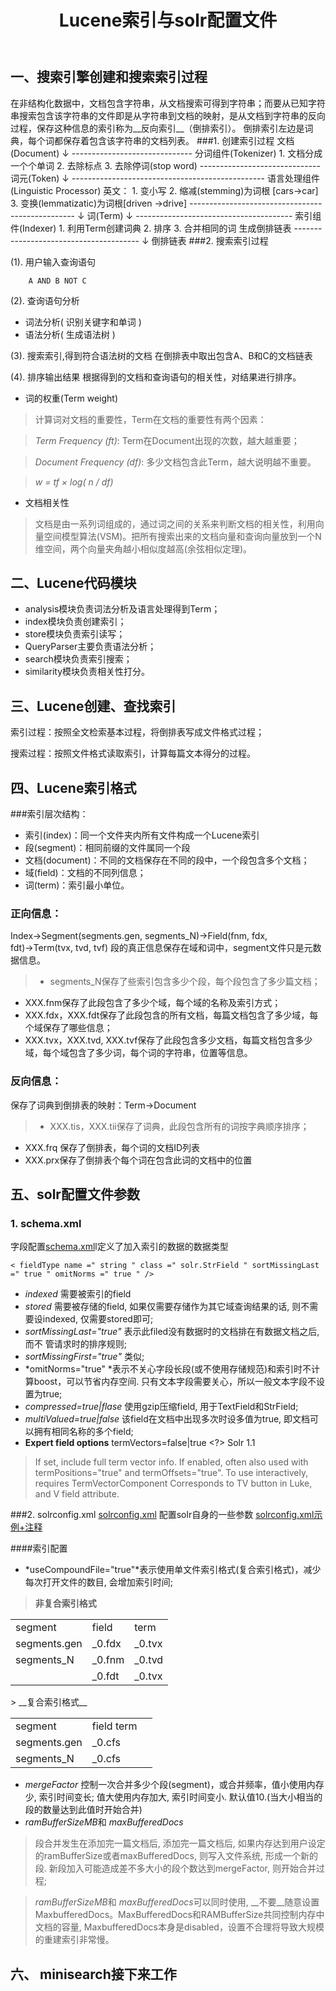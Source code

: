 ﻿---
layout: post
title: Lucene索引与solr配置文件
categories:
- solr
tags:
- lucene
- solr
---

## 一、搜索引擎创建和搜索索引过程
在非结构化数据中，文档包含字符串，从文档搜索可得到字符串；而要从已知字符串搜索包含该字符串的文件即是从字符串到文档的映射，是从文档到字符串的反向过程，保存这种信息的索引称为__反向索引__（倒排索引）。
倒排索引左边是词典，每个词都保存着包含该字符串的文档列表。
###1. 创建索引过程
	 文档(Document)
	       ↓
	 ------------------------------
	    分词组件(Tokenizer)
	    1. 文档分成一个个单词
	    2. 去除标点
	    3. 去除停词(stop word)
	 ------------------------------
	    词元(Token)
	       ↓
	 ------------------------------------------------
	    语言处理组件(Linguistic Processor)
	   英文：
	   1. 变小写
	   2. 缩减(stemming)为词根  [cars->car]
	   3. 变换(lemmatizatic)为词根[driven ->drive]
	 -------------------------------------------------
	     ↓
	   词(Term)
	     ↓
	 ---------------------------------------
	  索引组件(Indexer)
	  1. 利用Term创建词典
	  2. 排序
	  3. 合并相同的词 生成倒排链表
	 ---------------------------------------
	     ↓
	 倒排链表
###2. 搜索索引过程

(1). 用户输入查询语句 

		A AND B NOT C

(2). 查询语句分析

- 词法分析( 识别关键字和单词 )
- 语法分析( 生成语法树 )

(3). 搜索索引,得到符合语法树的文档
在倒排表中取出包含A、B和C的文档链表

(4). 排序输出结果
根据得到的文档和查询语句的相关性，对结果进行排序。

- 词的权重(Term weight)

>计算词对文档的重要性，Term在文档的重要性有两个因素：

> *Term Frequency (ft)*: Term在Document出现的次数，越大越重要；

> *Document Frequency (df)*: 多少文档包含此Term，越大说明越不重要。

> *w = tf × log( n / df)*

- 文档相关性
> 文档是由一系列词组成的，通过词之间的关系来判断文档的相关性，利用向量空间模型算法(VSM)。把所有搜索出来的文档向量和查询向量放到一个N维空间，两个向量夹角越小相似度越高(余弦相似定理)。

## 二、Lucene代码模块
- analysis模块负责词法分析及语言处理得到Term；
- index模块负责创建索引；
- store模块负责索引读写；
- QueryParser主要负责语法分析；
- search模块负责索引搜索；
- similarity模块负责相关性打分。
## 三、Lucene创建、查找索引
索引过程：按照全文检索基本过程，将倒排表写成文件格式过程；

搜索过程：按照文件格式读取索引，计算每篇文本得分的过程。





## 四、Lucene索引格式
###索引层次结构：
- 索引(index)：同一个文件夹内所有文件构成一个Lucene索引
- 段(segment)：相同前缀的文件属同一个段
- 文档(document)：不同的文档保存在不同的段中，一个段包含多个文档；
- 域(field)：文档的不同列信息；
- 词(term)：索引最小单位。
### 正向信息：
Index→Segment(segments.gen, segments_N)→Field(fnm, fdx, fdt)→Term(tvx, tvd, tvf)
段的真正信息保存在域和词中，segment文件只是元数据信息。
> - segments_N保存了些索引包含多少个段，每个段包含了多少篇文档；
- XXX.fnm保存了此段包含了多少个域，每个域的名称及索引方式；
- XXX.fdx，XXX.fdt保存了此段包含的所有文档，每篇文档包含了多少域，每个域保存了哪些信息；
- XXX.tvx，XXX.tvd, XXX.tvf保存了此段包含多少文档，每篇文档包含多少域，每个域包含了多少词，每个词的字符串，位置等信息。
### 反向信息：
保存了词典到倒排表的映射：Term→Document
> - XXX.tis，XXX.tii保存了词典，此段包含所有的词按字典顺序排序；
- XXX.frq 保存了倒排表，每个词的文档ID列表
- XXX.prx保存了倒排表个每个词在包含此词的文档中的位置

## 五、solr配置文件参数
### 1. schema.xml
字段配置[schema.xml](http://wiki.apache.org/solr/SchemaXml)l定义了加入索引的数据的数据类型
 
	< fieldType name =" string " class =" solr.StrField " sortMissingLast =" true " omitNorms =" true " />

- *indexed* 需要被索引的field
- *stored* 需要被存储的field, 如果仅需要存储作为其它域查询结果的话, 则不需要设indexed, 仅需要stored即可; 
- *sortMissingLast="true"* 表示此filed没有数据时的文档排在有数据文档之后, 而不 管请求时的排序规则;
- *sortMissingFirst="true"* 类似;
- *omitNorms="true" *表示不关心字段长段(或不使用存储规范)和索引时不计算boost，可以节省内存空间. 只有文本字段需要关心，所以一般文本字段不设置为true;
- *compressed=true|flase* 使用gzip压缩field, 用于TextField和StrField;
- *multiValued=true|false* 该field在文档中出现多次时设多值为true, 即文档可以拥有相同名称的多个field;
- __Expert field options__ termVectors=false|true <?> Solr 1.1
>If set, include full term vector info.
If enabled, often also used with termPositions="true" and termOffsets="true".
To use interactively, requires TermVectorComponent
Corresponds to TV button in Luke, and V field attribute.

###2. solrconfig.xml
[solrconfig.xml](http://wiki.apache.org/solr/SolrConfigXml) 配置solr自身的一些参数
[solrconfig.xml示例+注释](http://svn.apache.org/repos/asf/lucene/dev/trunk/solr/example/solr/collection1/conf/solrconfig.xml)

####索引配置
- *useCompoundFile="true"*表示使用单文件索引格式(复合索引格式)，减少每次打开文件的数目, 会增加索引时间;
> __非复合索引格式__
<table>
    <tr>
        <td>segment</td>
        <td>field</td>
        <td>term</td>
    </tr>
    <tr>
         <td> segments.gen </td>
         <td>_0.fdx</td>
         <td>_0.tvx</td>
    </tr>
     <tr>
         <td> segments_N </td>
         <td>_0.fnm</td>
         <td>_0.tvd</td>
    </td>
         <tr>
         <td>   </td>
         <td>_0.fdt</td>
         <td>_0.tvx</td>
    </td>
</table>
> __复合索引格式__
<table>
    <tr>
        <td>segment</td>
        <td>field term</td>
        <td>  </td>
    </tr>
    <tr>
         <td> segments.gen </td>
         <td>_0.cfs</td>
         <td> </td>
    </tr>
     <tr>
         <td> segments_N </td>
         <td>_0.cfs</td>
         <td> </td>
</table>           
                        
         

- *mergeFactor* 控制一次合并多少个段(segment)，或合并频率，值小使用内存少, 索引时间变长; 值大使用内存加大, 索引时间变小. 默认值10.(当大小相当的段的数量达到此值时开始合并)
- *ramBufferSizeMB*和 *maxBufferedDocs*
> 段合并发生在添加完一篇文档后, 添加完一篇文档后, 如果内存达到用户设定的ramBufferSize或者maxBufferedDocs, 则写入文件系统, 形成一个新的段. 新段加入可能造成差不多大小的段个数达到mergeFactor, 则开始合并过程; 

>*ramBufferSizeMB*和 *maxBufferedDocs*可以同时使用, __不要__随意设置MaxbufferedDocs。MaxBufferedDocs和RAMBufferSize共同控制内存中文档的容量, MaxbufferedDocs本身是disabled，设置不合理将导致大规模的重建索引非常慢。
## 六、 minisearch接下来工作


